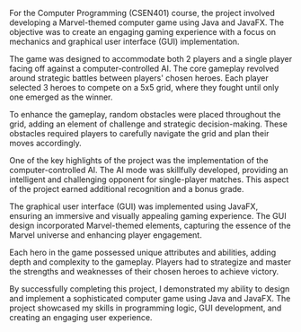 For the Computer Programming (CSEN401) course, the project involved developing a Marvel-themed computer game using Java and JavaFX. The objective was to create an engaging gaming experience with a focus on mechanics and graphical user interface (GUI) implementation.

The game was designed to accommodate both 2 players and a single player facing off against a computer-controlled AI. The core gameplay revolved around strategic battles between players' chosen heroes. Each player selected 3 heroes to compete on a 5x5 grid, where they fought until only one emerged as the winner.

To enhance the gameplay, random obstacles were placed throughout the grid, adding an element of challenge and strategic decision-making. These obstacles required players to carefully navigate the grid and plan their moves accordingly.

One of the key highlights of the project was the implementation of the computer-controlled AI. The AI mode was skillfully developed, providing an intelligent and challenging opponent for single-player matches. This aspect of the project earned additional recognition and a bonus grade.

The graphical user interface (GUI) was implemented using JavaFX, ensuring an immersive and visually appealing gaming experience. The GUI design incorporated Marvel-themed elements, capturing the essence of the Marvel universe and enhancing player engagement.

Each hero in the game possessed unique attributes and abilities, adding depth and complexity to the gameplay. Players had to strategize and master the strengths and weaknesses of their chosen heroes to achieve victory.

By successfully completing this project, I demonstrated my ability to design and implement a sophisticated computer game using Java and JavaFX. The project showcased my skills in programming logic, GUI development, and creating an engaging user experience.
